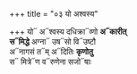 +++
title = "०३ यो अश्वस्य"

+++
यो᳓ अ᳓श्वस्य दधिक्रा᳓व्णो **अ᳓कारीत्**  
**स᳓मिद्धे** अग्ना᳓ उष᳓सो वि᳓उष्टौ  
अ᳓नागसं त᳓म् अ᳓दितिः **कृणोतु**  
स᳓ मित्रे᳓ण व᳓रुणेना सजो᳓षाः